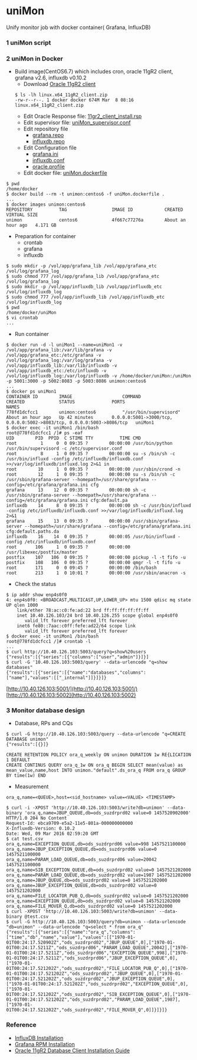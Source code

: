 # uniMon
Unify monitor job with docker container( Grafana, InfluxDB)
 
### 1 uniMon script

 
### 2 uniMon in Docker

* Build image(CentOS6.7) which includes cron, oracle 11gR2 client, grafana v2.6, influxdb v0.10.2
	- Download [Oracle 11gR2 client]()
	```
	$ ls -lh linux.x64_11gR2_client.zip 
	-rw-r--r--. 1 docker docker 674M Mar  8 08:16 linux.x64_11gR2_client.zip
	```
	- Edit Oracle Response file: [11gr2_client_install.rsp](11gr2_client_install.rsp)
	- Edit supervisor file: [uniMon_supervisor.conf](uniMon_supervisor.conf)
	- Edit repository file
		- [grafana.repo](grafana.repo)
		- [influxdb.repo](influxdb.repo)
	- Edit Configuration file 
		- [grafana.ini](grafana.ini)
		- [influxdb.conf](influxdb.conf)
		- [oracle.profile](oracle.profile)
	- Edit docker file: [uniMon.dockerfile](uniMon.dockerfile) 

```
$ pwd
/home/docker
$ docker build --rm -t unimon:centos6 -f uniMon.dockerfile .
...
$ docker images unimon:centos6
REPOSITORY          TAG                 IMAGE ID            CREATED             VIRTUAL SIZE
unimon              centos6             4f667c77276a        About an hour ago   4.171 GB
```

* Preparation for container
	- crontab
	- grafana 
	- influxdb	

```
$ sudo mkdir -p /vol/app/grafana_lib /vol/app/grafana_etc /vol/log/grafana_log
$ sudo chmod 777 /vol/app/grafana_lib /vol/app/grafana_etc /vol/log/grafana_log
$ sudo mkdir -p /vol/app/influxdb_lib /vol/app/influxdb_etc /vol/log/influxdb_log
$ sudo chmod 777 /vol/app/influxdb_lib /vol/app/influxdb_etc /vol/log/influxdb_log
$ pwd
/home/docker/uniMon
$ vi crontab
...

```

* Run container

```
$ docker run -d -l uniMon1 --name=uniMon1 -v /vol/app/grafana_lib:/var/lib/grafana -v /vol/app/grafana_etc:/etc/grafana -v /vol/log/grafana_log:/var/log/grafana -v /vol/app/influxdb_lib:/var/lib/influxdb -v /vol/app/influxdb_etc:/etc/influxdb -v /vol/log/influxdb_log:/var/log/influxdb -v /home/docker/uniMon:/uniMon -p 5001:3000 -p 5002:8083 -p 5003:8086 unimon:centos6
...
$ docker ps uniMon1
CONTAINER ID        IMAGE                   COMMAND                  CREATED             STATUS              PORTS                                                                    NAMES
778fd1dcfcc1        unimon:centos6          "/usr/bin/supervisord"   About an hour ago   Up 42 minutes       0.0.0.0:5001->3000/tcp, 0.0.0.0:5002->8083/tcp, 0.0.0.0:5003->8086/tcp   uniMon1
$ docker exec -it uniMon1 /bin/bash
root@778fd1dcfcc1 /]# ps -eaf
UID        PID  PPID  C STIME TTY          TIME CMD
root         1     0  0 09:35 ?        00:00:00 /usr/bin/python /usr/bin/supervisord -c /etc/supervisor.conf
root         8     1  0 09:35 ?        00:00:00 su -s /bin/sh -c /usr/bin/influxd -config /etc/influxdb/influxdb.conf >>/var/log/influxdb/influxd.log 2>&1 in
root        10     1  0 09:35 ?        00:00:00 /usr/sbin/crond -n
root        12     1  0 09:35 ?        00:00:00 su -s /bin/sh -c /usr/sbin/grafana-server --homepath=/usr/share/grafana --config=/etc/grafana/grafana.ini cfg
grafana     13    12  0 09:35 ?        00:00:00 sh -c /usr/sbin/grafana-server --homepath=/usr/share/grafana --config=/etc/grafana/grafana.ini cfg:default.pa
influxdb    14     8  0 09:35 ?        00:00:00 sh -c /usr/bin/influxd -config /etc/influxdb/influxdb.conf >>/var/log/influxdb/influxd.log 2>&1
grafana     15    13  0 09:35 ?        00:00:00 /usr/sbin/grafana-server --homepath=/usr/share/grafana --config=/etc/grafana/grafana.ini cfg:default.paths.da
influxdb    16    14  0 09:35 ?        00:00:05 /usr/bin/influxd -config /etc/influxdb/influxdb.conf
root       106     1  0 09:35 ?        00:00:00 /usr/libexec/postfix/master
postfix    107   106  0 09:35 ?        00:00:00 pickup -l -t fifo -u
postfix    108   106  0 09:35 ?        00:00:00 qmgr -l -t fifo -u
root       171     0  0 09:45 ?        00:00:00 /bin/bash
root       213     1  0 10:01 ?        00:00:00 /usr/sbin/anacron -s
```

* Check the status

```
$ ip addr show enp4s0f0
4: enp4s0f0: <BROADCAST,MULTICAST,UP,LOWER_UP> mtu 1500 qdisc mq state UP qlen 1000
    link/ether 78:ac:c0:fe:ad:22 brd ff:ff:ff:ff:ff:ff
    inet 10.40.126.103/24 brd 10.40.126.255 scope global enp4s0f0
       valid_lft forever preferred_lft forever
    inet6 fe80::7aac:c0ff:fefe:ad22/64 scope link 
       valid_lft forever preferred_lft forever
$ docker exec -it uniMon1 /bin/bash
root@778fd1dcfcc1 /]# crontab -l
...
$ curl http://10.40.126.103:5003/query?q=show%20users
{"results":[{"series":[{"columns":["user","admin"]}]}]
$ curl -G '10.40.126.103:5003/query' --data-urlencode "q=show databases"
{"results":[{"series":[{"name":"databases","columns":["name"],"values":[["_internal"]]}]}]}
```
	   
[http://10.40.126.103:5001/](http://10.40.126.103:5001/)
[http://10.40.126.103:5002](http://10.40.126.103:5002)

### 3 Monitor database design

* Database, RPs and CQs

```
$ curl -G http://10.40.126.103:5003/query --data-urlencode "q=CREATE DATABASE unimon"
{"results":[{}]}

CREATE RETENTION POLICY ora_q_weekly ON unimon DURATION 1w RE{LICATION 1 DEFAULT
CREATE CONTINUS QUERY ora_q_1w ON ora_q BEGIN SELECT mean(value) as mean_value,name,host INTO unimon."default".ds_ora_q FROM ora_q GROUP BY time(1w) END

```

* Measurement

```
ora_q,name=<QUEUE>,host=<sid_hostname> value=<VALUE> <TIMESTAMP>

$ curl -i -XPOST 'http://10.40.126.103:5003/write?db=unimon' --data-binary 'ora_q,name=JBUP_QUEUE,db=ods_suzdrprd02 value=0 1457520902000'
HTTP/1.0 204 No Content
Request-Id: ebca9709-e5a2-11e5-801a-000000000000
X-Influxdb-Version: 0.10.2
Date: Wed, 09 Mar 2016 02:59:20 GMT
$ cat test.csv
ora_q,name=EXCEPTION_QUEUE,db=ods_suzdrprd06 value=998 1457521100000
ora_q,name=JBUP_EXCEPTION_QUEUE,db=ods_suzdrprd06 value=0 1457521100000
ora_q,name=PARAM_LOAD_QUEUE,db=ods_suzdrprd06 value=20042 1457521100000
ora_q,name=SIB_EXCEPTION_QUEUE,db=ods_suzdrprd02 value=0 1457521202000
ora_q,name=PARAM_LOAD_QUEUE,db=ods_suzdrprd02 value=1987 1457521202000
ora_q,name=JBUP_QUEUE,db=ods_suzdrprd02 value=0 1457521202000
ora_q,name=JBUP_EXCEPTION_QUEUE,db=ods_suzdrprd02 value=0 1457521202000
ora_q,name=FILE_LOCATOR_PUB_Q,db=ods_suzdrprd02 value=0 1457521202000
ora_q,name=EXCEPTION_QUEUE,db=ods_suzdrprd02 value=0 1457521202000
ora_q,name=FILE_MOVER_Q,db=ods_suzdrprd02 value=0 1457521202000
$ curl -XPOST 'http://10.40.126.103:5003/write?db=unimon' --data-binary @test.csv
$ curl -G http://10.40.126.103:5003/query?db=unimon --data-urlencode "db=unimon" --data-urlencode "q=select * from ora_q"
{"results":[{"series":[{"name":"ora_q","columns":["time","db","name","value"],"values":[["1970-01-01T00:24:17.520902Z","ods_suzdrprd02","JBUP_QUEUE",0],["1970-01-01T00:24:17.5211Z","ods_suzdrprd06","PARAM_LOAD_QUEUE",20042],["1970-01-01T00:24:17.5211Z","ods_suzdrprd06","EXCEPTION_QUEUE",998],["1970-01-01T00:24:17.5211Z","ods_suzdrprd06","JBUP_EXCEPTION_QUEUE",0],["1970-01-01T00:24:17.521202Z","ods_suzdrprd02","FILE_LOCATOR_PUB_Q",0],["1970-01-01T00:24:17.521202Z","ods_suzdrprd02","JBUP_QUEUE",0],["1970-01-01T00:24:17.521202Z","ods_suzdrprd02","JBUP_EXCEPTION_QUEUE",0],["1970-01-01T00:24:17.521202Z","ods_suzdrprd02","EXCEPTION_QUEUE",0],["1970-01-01T00:24:17.521202Z","ods_suzdrprd02","SIB_EXCEPTION_QUEUE",0],["1970-01-01T00:24:17.521202Z","ods_suzdrprd02","PARAM_LOAD_QUEUE",1987],["1970-01-01T00:24:17.521202Z","ods_suzdrprd02","FILE_MOVER_Q",0]]}]}]}

```

### Reference

* [InfluxDB Installation](https://docs.influxdata.com/influxdb/v0.8/introduction/installation/)
* [Grafana RPM Installation](http://docs.grafana.org/installation/rpm)
* [Oracle 11gR2 Database Client Installation Guide](https://docs.oracle.com/cd/E11882_01/install.112/e24322/toc.htm)

